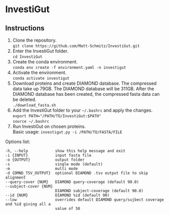 # InvestiGut

## Instructions
1. Clone the repository.  
`git clone https://github.com/Matt-Schmitz/InvestiGut.git`
2. Enter the InvestiGut folder.  
`cd InvestiGut`
3. Create the conda environment.  
`conda env create -f environment.yaml -n investigut`
4. Activate the environment.  
`conda activate investigut`
5. Download proteins and create DIAMOND database. The compressed data take up 79GB. The DIAMOND database will be 311GB. After the DIAMOND database has been created, the compressed fasta data can be deleted.  
`./download_fasta.sh`
6. Add the InvestiGut folder to your `~/.bashrc` and apply the changes.  
`export PATH="/PATH/TO/InvestiGut:$PATH"`  
`source ~/.bashrc`
8. Run InvestiGut on chosen proteins.  
Basic usage: `investigut.py -i /PATH/TO/FASTA/FILE`
  
Options list:
```
-h, --help            show this help message and exit
-i {INPUT}            input fasta file
-o {OUTPUT}           output folder
-s                    single mode (default)
-m                    multi mode
-d {DMND_TSV_OUTPUT}  optional DIAMOND .tsv output file to skip alignment
--query-cover {NUM}   DIAMOND query-coverage (default 90.0)
--subject-cover {NUM}
                      DIAMOND subject-coverage (default 90.0)
--id {NUM}            DIAMOND %id (default 90)
--low                 overrides default DIAMOND query/sujbect coverage and %id giving all a
                      value of 50
```
